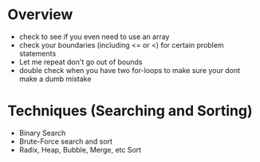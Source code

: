 # Overview
- check to see if you even need to use an array
- check your boundaries (including <= or <) for certain problem statements
- Let me repeat don't go out of bounds
- double check when you have two for-loops to make sure your dont make a dumb mistake

# Techniques (Searching and Sorting)
- Binary Search
- Brute-Force search and sort
- Radix, Heap, Bubble, Merge, etc Sort
